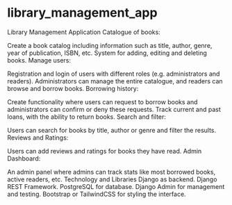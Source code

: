 # library_management_app


Library Management Application
Catalogue of books:

Create a book catalog including information such as title, author, genre, year of publication, ISBN, etc.
System for adding, editing and deleting books.
Manage users:

Registration and login of users with different roles (e.g. administrators and readers).
Administrators can manage the entire catalogue, and readers can browse and borrow books.
Borrowing history:

Create functionality where users can request to borrow books and administrators can confirm or deny these requests.
Track current and past loans, with the ability to return books.
Search and filter:

Users can search for books by title, author or genre and filter the results.
Reviews and Ratings:

Users can add reviews and ratings for books they have read.
Admin Dashboard:

An admin panel where admins can track stats like most borrowed books, active readers, etc.
Technology and Libraries
Django as backend.
Django REST Framework.
PostgreSQL for database.
Django Admin for management and testing.
Bootstrap or TailwindCSS for styling the interface.
